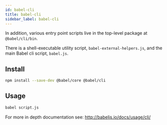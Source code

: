 ```yaml
---
id: babel-cli
title: babel-cli
sidebar_label: babel-cli
---
```


In addition, various entry point scripts live in the top-level package at `@babel/cli/bin`.

There is a shell-executable utility script, `babel-external-helpers.js`, and the main Babel cli script, `babel.js`.

## Install

```sh
npm install --save-dev @babel/core @babel/cli
```

## Usage

```sh
babel script.js
```

For more in depth documentation see: http://babeljs.io/docs/usage/cli/

